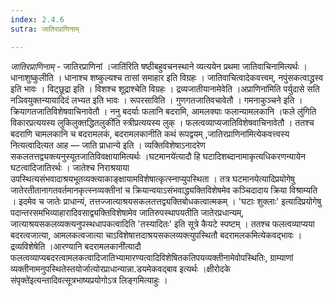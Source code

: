 ```yaml
---
index: 2.4.6
sutra: जातिरप्राणिनाम्

---
```

_जातिरप्राणिनाम्_ - जातिरप्राणिनां ।जाति॑रिति षष्ठीबहुवचनस्थाने व्यत्ययेन प्रथमा जातिवाचिनामित्यर्थः । धानाशुष्कुलीति । धानाश्च शष्कुल्यश्च तासां समाहार इति विग्रहः । जातिवाचित्वादेकवत्त्वम्, नपुंसकत्वाद्ध्रस्व इति भावः । विट्छूद्रा इति । विशश्च शूद्राश्चेति विग्रहः । द्रव्यजातीयानामेवेति ।अप्राणिना॑मिति पर्युदासे सति नञिवयुक्तन्यायादिदं लभ्यत इति भावः । रूपरसाविति । गुणगतजातिवचावेतौ । गमनाकुञ्चने इति । क्रियागतजातिविशेषवाचिनावेतौ । ननु बदर्याः फलानि बदरामि, आमलक्याः फलान्यामलकानि ।फले लु॑गिति विकारप्रत्ययस्य लुकिलुक्तद्धितलुकी॑ति स्त्रीप्रत्ययस्य लुक् । फलत्वव्याप्यजातिविशेषवाचिनावेतौ । ततश्च बदराणि चामलकानि च बदरामलकं, बदरामलकानीति कथं रूपद्वयम् ,जातिरप्राणिना॑मित्येकवत्त्वस्य नित्यत्वादित्यत आह — जाति प्राधान्ये इति । व्यक्तिविशेषाऽनादरेण सकलतत्तद्व्यक्त्यनुस्यूतजातिविवक्षायामित्यर्थः ।घटमानये॑त्यादौ हि घटादिशब्दानामाकृत्यधिकरणन्यायेन घटत्वादिजातिरर्थः । जातेश्च निराश्रयाया उपस्थित्यसंभवादाश्रयभूतव्यक्त्याकाङ्क्षायामविशेषात्कृत्स्नाप्युपस्थिता । तत्र घटमानयेत्यादिप्रयोगेषु जातेरतीतानागतवर्तमानकृत्स्नव्यक्तीनां च क्रियान्वयाऽसंभवाद्ध्यक्तिविशेषमेव कञ्चिदादाय क्रिया विश्राम्यति । इदमेव च जातेः प्राधान्यं, तत्तज्जात्याश्रयसकलतत्तद्व्यक्तिबोधकत्वात्मकम् । 'घटाः शुक्लाः' इत्यादिप्रयोगेषु पदान्तरसमभिव्याहारादिवसाद्व्यक्तिविशेषामेव जातिरुपस्थापयतीति जातेरप्रधान्यम्, जात्याश्रयसकलव्यक्त्यनुपस्थधापकत्वादिति 'तस्यादितः' इति सूत्रे कैयटे स्पष्टम् । ततश्च फलत्वव्याप्यया बदरत्वजात्या, आमलकत्वजात्या चाऽविशेषात्तदाश्रयसकलव्यक्त्युपस्थितौ बदरामलकमित्येकवद्भावः । द्रव्यविशेषेति ।आरण्यानि बदरामलकानी॑त्यादौ फलत्वव्याप्यबदरत्वामलकत्वादिजातिभ्यामारण्यत्वादिविशेषितकतिपयव्यक्तीनामेवोपस्थितिः, ग्राम्याणां व्यक्तीनामनुपस्थितेस्तयोर्जात्योरप्राधान्यान्ना.डयमेकवद्बाव इत्यर्थः ।क्षीरोदके संपृक्ते॑इत्यन्तादिवत्सूत्रभाष्यप्रयोगोऽत्र लिङ्गमित्याहुः ।